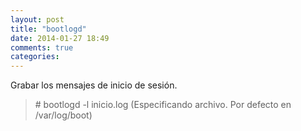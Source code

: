 ```yaml
---
layout: post
title: "bootlogd"
date: 2014-01-27 18:49
comments: true
categories: 
---
```

Grabar los mensajes de inicio de sesión.

>\# bootlogd -l inicio.log (Especificando archivo. Por defecto en /var/log/boot)

